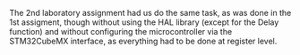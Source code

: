 The 2nd laboratory assignment had us do the same task, as was done in the 1st assigment, though without using the HAL library (except for the Delay function) and without configuring the microcontroller via the STM32CubeMX interface, as everything had to be done at register level.
